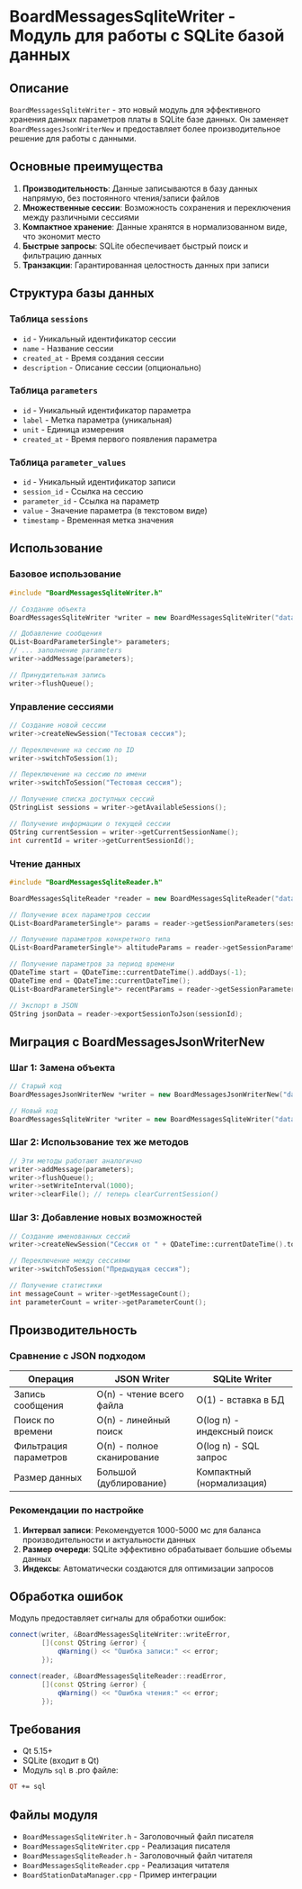 # BoardMessagesSqliteWriter - Модуль для работы с SQLite базой данных

## Описание

`BoardMessagesSqliteWriter` - это новый модуль для эффективного хранения данных параметров платы в SQLite базе данных. Он заменяет `BoardMessagesJsonWriterNew` и предоставляет более производительное решение для работы с данными.

## Основные преимущества

1. **Производительность**: Данные записываются в базу данных напрямую, без постоянного чтения/записи файлов
2. **Множественные сессии**: Возможность сохранения и переключения между различными сессиями
3. **Компактное хранение**: Данные хранятся в нормализованном виде, что экономит место
4. **Быстрые запросы**: SQLite обеспечивает быстрый поиск и фильтрацию данных
5. **Транзакции**: Гарантированная целостность данных при записи

## Структура базы данных

### Таблица `sessions`
- `id` - Уникальный идентификатор сессии
- `name` - Название сессии
- `created_at` - Время создания сессии
- `description` - Описание сессии (опционально)

### Таблица `parameters`
- `id` - Уникальный идентификатор параметра
- `label` - Метка параметра (уникальная)
- `unit` - Единица измерения
- `created_at` - Время первого появления параметра

### Таблица `parameter_values`
- `id` - Уникальный идентификатор записи
- `session_id` - Ссылка на сессию
- `parameter_id` - Ссылка на параметр
- `value` - Значение параметра (в текстовом виде)
- `timestamp` - Временная метка значения

## Использование

### Базовое использование

```cpp
#include "BoardMessagesSqliteWriter.h"

// Создание объекта
BoardMessagesSqliteWriter *writer = new BoardMessagesSqliteWriter("data.db");

// Добавление сообщения
QList<BoardParameterSingle*> parameters;
// ... заполнение parameters
writer->addMessage(parameters);

// Принудительная запись
writer->flushQueue();
```

### Управление сессиями

```cpp
// Создание новой сессии
writer->createNewSession("Тестовая сессия");

// Переключение на сессию по ID
writer->switchToSession(1);

// Переключение на сессию по имени
writer->switchToSession("Тестовая сессия");

// Получение списка доступных сессий
QStringList sessions = writer->getAvailableSessions();

// Получение информации о текущей сессии
QString currentSession = writer->getCurrentSessionName();
int currentId = writer->getCurrentSessionId();
```

### Чтение данных

```cpp
#include "BoardMessagesSqliteReader.h"

BoardMessagesSqliteReader *reader = new BoardMessagesSqliteReader("data.db");

// Получение всех параметров сессии
QList<BoardParameterSingle*> params = reader->getSessionParameters(sessionId);

// Получение параметров конкретного типа
QList<BoardParameterSingle*> altitudeParams = reader->getSessionParameters(sessionId, "Altitude");

// Получение параметров за период времени
QDateTime start = QDateTime::currentDateTime().addDays(-1);
QDateTime end = QDateTime::currentDateTime();
QList<BoardParameterSingle*> recentParams = reader->getSessionParametersByTimeRange(sessionId, start, end);

// Экспорт в JSON
QString jsonData = reader->exportSessionToJson(sessionId);
```

## Миграция с BoardMessagesJsonWriterNew

### Шаг 1: Замена объекта
```cpp
// Старый код
BoardMessagesJsonWriterNew *writer = new BoardMessagesJsonWriterNew("data.json");

// Новый код
BoardMessagesSqliteWriter *writer = new BoardMessagesSqliteWriter("data.db");
```

### Шаг 2: Использование тех же методов
```cpp
// Эти методы работают аналогично
writer->addMessage(parameters);
writer->flushQueue();
writer->setWriteInterval(1000);
writer->clearFile(); // теперь clearCurrentSession()
```

### Шаг 3: Добавление новых возможностей
```cpp
// Создание именованных сессий
writer->createNewSession("Сессия от " + QDateTime::currentDateTime().toString());

// Переключение между сессиями
writer->switchToSession("Предыдущая сессия");

// Получение статистики
int messageCount = writer->getMessageCount();
int parameterCount = writer->getParameterCount();
```

## Производительность

### Сравнение с JSON подходом

| Операция | JSON Writer | SQLite Writer |
|----------|-------------|---------------|
| Запись сообщения | O(n) - чтение всего файла | O(1) - вставка в БД |
| Поиск по времени | O(n) - линейный поиск | O(log n) - индексный поиск |
| Фильтрация параметров | O(n) - полное сканирование | O(log n) - SQL запрос |
| Размер данных | Большой (дублирование) | Компактный (нормализация) |

### Рекомендации по настройке

1. **Интервал записи**: Рекомендуется 1000-5000 мс для баланса производительности и актуальности данных
2. **Размер очереди**: SQLite эффективно обрабатывает большие объемы данных
3. **Индексы**: Автоматически создаются для оптимизации запросов

## Обработка ошибок

Модуль предоставляет сигналы для обработки ошибок:

```cpp
connect(writer, &BoardMessagesSqliteWriter::writeError, 
        [](const QString &error) {
            qWarning() << "Ошибка записи:" << error;
        });

connect(reader, &BoardMessagesSqliteReader::readError, 
        [](const QString &error) {
            qWarning() << "Ошибка чтения:" << error;
        });
```

## Требования

- Qt 5.15+
- SQLite (входит в Qt)
- Модуль `sql` в .pro файле:
```pro
QT += sql
```

## Файлы модуля

- `BoardMessagesSqliteWriter.h` - Заголовочный файл писателя
- `BoardMessagesSqliteWriter.cpp` - Реализация писателя
- `BoardMessagesSqliteReader.h` - Заголовочный файл читателя
- `BoardMessagesSqliteReader.cpp` - Реализация читателя
- `BoardStationDataManager.cpp` - Пример интеграции
